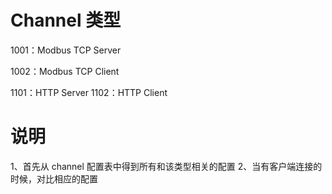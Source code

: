 # Channel 类型

1001：Modbus TCP Server

1002：Modbus TCP Client

1101：HTTP Server
1102：HTTP Client

# 说明

1、首先从 channel 配置表中得到所有和该类型相关的配置
2、当有客户端连接的时候，对比相应的配置